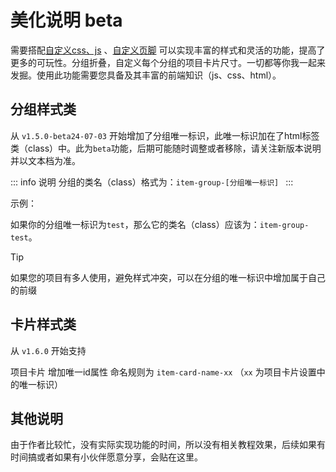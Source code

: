 # 美化说明 beta

需要搭配[自定义css、js](./custom_js_css.md) 、[自定义页脚](../usage/custom_footer.md) 可以实现丰富的样式和灵活的功能，提高了更多的可玩性。分组折叠，自定义每个分组的项目卡片尺寸。一切都等你我一起来发掘。使用此功能需要您具备及其丰富的前端知识（js、css、html）。

## 分组样式类

从 `v1.5.0-beta24-07-03` 开始增加了分组唯一标识，此唯一标识加在了html标签类（class）中。此为`beta`功能，后期可能随时调整或者移除，请关注新版本说明并以文本档为准。

::: info 说明
分组的类名（class）格式为：`item-group-[分组唯一标识] `
:::

示例：

如果你的分组唯一标识为`test`，那么它的类名（class）应该为：`item-group-test`。


> [!TIP]
> 如果您的项目有多人使用，避免样式冲突，可以在分组的唯一标识中增加属于自己的前缀

## 卡片样式类
从 `v1.6.0` 开始支持

项目卡片 增加唯一id属性 命名规则为 `item-card-name-xx` （`xx` 为项目卡片设置中的唯一标识）

## 其他说明
由于作者比较忙，没有实际实现功能的时间，所以没有相关教程效果，后续如果有时间搞或者如果有小伙伴愿意分享，会贴在这里。
